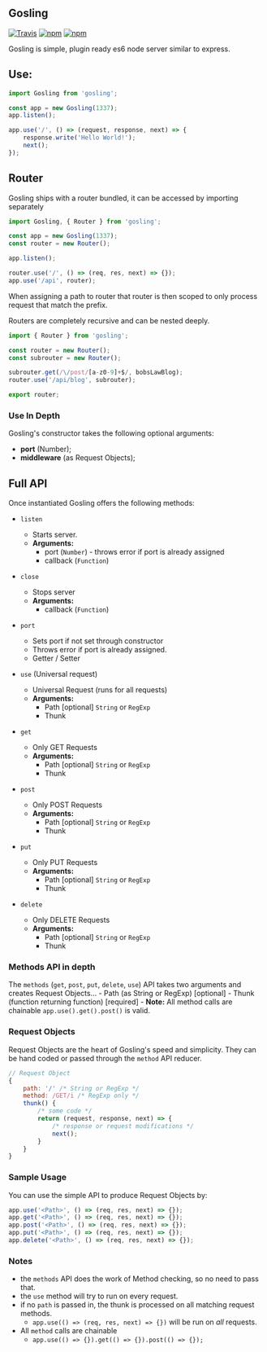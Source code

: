Gosling
---

[![Travis](https://img.shields.io/travis/tbremer/gosling.svg?maxAge=2592000?style=flat-square)]() [![npm](https://img.shields.io/npm/v/gosling.svg?maxAge=2592000?style=flat-square)]() [![npm](https://img.shields.io/npm/l/gosling.svg?maxAge=2592000?style=flat-square)]()

Gosling is simple, plugin ready es6 node server similar to express.

## Use:

```javascript
import Gosling from 'gosling';

const app = new Gosling(1337);
app.listen();

app.use('/', () => (request, response, next) => {
    response.write('Hello World!');
    next();
});
```

## Router
Gosling ships with a router bundled, it can be accessed by importing separately

```javascript
import Gosling, { Router } from 'gosling';

const app = new Gosling(1337);
const router = new Router();

app.listen();

router.use('/', () => (req, res, next) => {});
app.use('/api', router);

```

When assigning a path to router that router is then scoped to only process request that match the prefix.

Routers are completely recursive and can be nested deeply.

```javascript
import { Router } from 'gosling';

const router = new Router();
const subrouter = new Router();

subrouter.get(/\/post/[a-z0-9]+$/, bobsLawBlog);
router.use('/api/blog', subrouter);

export router;
```

### Use In Depth
Gosling's constructor takes the following optional arguments:

- **port** (Number);
- **middleware** (as Request Objects);

## Full API
Once instantiated Gosling offers the following methods:

- `listen`
  - Starts server.
  - **Arguments:**
    - port (`Number`) - throws error if port is already assigned
    - callback (`Function`)

- `close`
  - Stops server
  - **Arguments:**
    - callback (`Function`)

- `port`
  - Sets port if not set through constructor
  - Throws error if port is already assigned.
  - Getter / Setter

- `use` (Universal request)
  - Universal Request (runs for all requests)
  - **Arguments:**
    - Path [optional] `String` or `RegExp`
    - Thunk

- `get`
  - Only GET Requests
  - **Arguments:**
    - Path [optional] `String` or `RegExp`
    - Thunk

- `post`
  - Only POST Requests
  - **Arguments:**
    - Path [optional] `String` or `RegExp`
    - Thunk

- `put`
  - Only PUT Requests
  - **Arguments:**
    - Path [optional] `String` or `RegExp`
    - Thunk

- `delete`
  - Only DELETE Requests
  - **Arguments:**
    - Path [optional] `String` or `RegExp`
    - Thunk

### Methods API in depth

The `methods` (`get`, `post`, `put`, `delete`, `use`) API takes two arguments and creates Request Objects…
    - Path (as String or RegExp) [optional]
    - Thunk (function returning function) [required]
    - **Note:** All method calls are chainable `app.use().get().post()` is valid.

### Request Objects
Request Objects are the heart of Gosling's speed and simplicity. They can be hand coded or passed through the `method` API reducer.

```javascript
// Request Object
{
    path: '/' /* String or RegExp */
    method: /GET/i /* RegExp only */
    thunk() {
        /* some code */
        return (request, response, next) => {
            /* response or request modifications */
            next();
        }
    }
}
```

### Sample Usage
You can use the simple API to produce Request Objects by:

```javascript
app.use('<Path>', () => (req, res, next) => {});
app.get('<Path>', () => (req, res, next) => {});
app.post('<Path>', () => (req, res, next) => {});
app.put('<Path>', () => (req, res, next) => {});
app.delete('<Path>', () => (req, res, next) => {});
```

### Notes
- the `methods` API does the work of Method checking, so no need to pass that.
- the `use` method will try to run on every request.
- if no `path` is passed in, the thunk is processed on all matching request methods.
  - `app.use(() => (req, res, next) => {})` will be run on *all* requests.
- All `method` calls are chainable
  - `app.use(() => {}).get(() => {}).post(() => {});`
